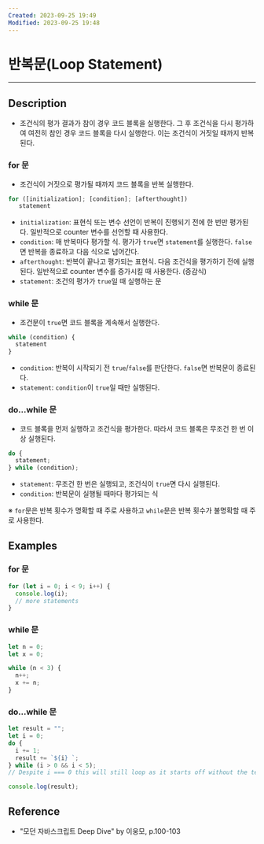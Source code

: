 ```yaml
---
Created: 2023-09-25 19:49
Modified: 2023-09-25 19:48
---
```


# 반복문(Loop Statement)
---
## Description
- 조건식의 평가 결과가 참이 경우 코드 블록을 실행한다. 그 후 조건식을 다시 평가하여 여전히 참인 경우 코드 블록을 다시 실행한다. 이는 조건식이 거짓일 때까지 반복된다.
### for 문
- 조건식이 거짓으로 평가될 때까지 코드 블록을 반복 실행한다.
```js
for ([initialization]; [condition]; [afterthought])
   statement
```
- `initialization`: 표현식 또는 변수 선언이 반복이 진행되기 전에 한 번만 평가된다. 일반적으로 counter 변수를 선언할 때 사용한다.
- `condition`: 매 반복마다 평가할 식. 평가가 `true`면 `statement`를 실행한다. `false`면 반복을 종료하고 다음 식으로 넘어간다.
- `afterthought`: 반복이 끝나고 평가되는 표현식. 다음 조건식을 평가하기 전에 실행된다. 일반적으로 counter 변수를 증가시킬 때 사용한다. (증감식)
- `statement`: 조건의 평가가 `true`일 때 실행하는 문
### while 문
- 조건문이 `true`면 코드 블록을 계속해서 실행한다.
```js
while (condition) {
  statement
}
```
- `condition`: 반복이 시작되기 전 `true`/`false`를 판단한다. `false`면 반복문이 종료된다.
- `statement`: `condition`이 `true`일 때만 실행된다.
### do...while 문
- 코드 블록을 먼저 실행하고 조건식을 평가한다. 따라서 코드 블록은 무조건 한 번 이상 실행된다.
```js
do {
  statement;
} while (condition);
```

- `statement`: 무조건 한 번은 실행되고, 조건식이 `true`면 다시 실행된다.
- `condition`: 반복문이 실행될 때마다 평가되는 식

※ `for`문은 반복 횟수가 명확할 때 주로 사용하고 `while`문은 반복 횟수가 불명확할 때 주로 사용한다.
## Examples
### for 문
```js
for (let i = 0; i < 9; i++) {
  console.log(i);
  // more statements
}
```
### while 문
```js
let n = 0;
let x = 0;

while (n < 3) {
  n++;
  x += n;
}
```
### do...while 문
```js
let result = "";
let i = 0;
do {
  i += 1;
  result += `${i} `;
} while (i > 0 && i < 5);
// Despite i === 0 this will still loop as it starts off without the test

console.log(result);
```
## Reference
- "모던 자바스크립트 Deep Dive" by 이웅모, p.100-103